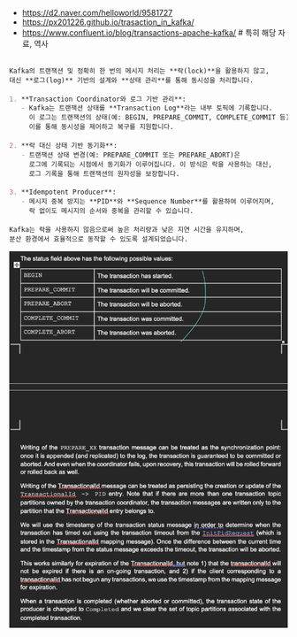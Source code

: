 
- https://d2.naver.com/helloworld/9581727
- https://px201226.github.io/trasaction_in_kafka/
- https://www.confluent.io/blog/transactions-apache-kafka/  # 특히 해당 자료, 역사

```markdown

Kafka의 트랜잭션 및 정확히 한 번의 메시지 처리는 **락(lock)**을 활용하지 않고, 
대신 **로그(log)** 기반의 설계와 **상태 관리**를 통해 동시성을 처리합니다.

1. **Transaction Coordinator와 로그 기반 관리**:  
   - Kafka는 트랜잭션 상태를 **Transaction Log**라는 내부 토픽에 기록합니다. 
     이 로그는 트랜잭션의 상태(예: BEGIN, PREPARE_COMMIT, COMPLETE_COMMIT 등)를 저장하며, 
     이를 통해 동시성을 제어하고 복구를 지원합니다.

2. **락 대신 상태 기반 동기화**:  
   - 트랜잭션 상태 변경(예: PREPARE_COMMIT 또는 PREPARE_ABORT)은 
     로그에 기록되는 시점에서 동기화가 이루어집니다. 이 방식은 락을 사용하는 대신, 
     로그 기록을 통해 트랜잭션의 원자성을 보장합니다.

3. **Idempotent Producer**:  
   - 메시지 중복 방지는 **PID**와 **Sequence Number**를 활용하여 이루어지며, 
     락 없이도 메시지의 순서와 중복을 관리할 수 있습니다.

Kafka는 락을 사용하지 않음으로써 높은 처리량과 낮은 지연 시간을 유지하며, 
분산 환경에서 효율적으로 동작할 수 있도록 설계되었습니다.
```

![transaction_state](../../assets/transaction_state.png)






